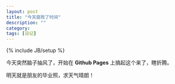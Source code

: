 ```yaml
---
layout: post
title: "今天腐败了时间"
description: ""
category: 
tags: [日记]
---
```

{% include JB/setup %}

今天突然脑子抽风了，开始在
**Github Pages**
上搞起这个来了，瞎折腾。

明天就是朋友的毕业照，求天气晴朗！

